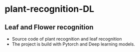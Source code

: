 # plant-recognition-DL

## Leaf and Flower recognition

- Source code of plant recognition and leaf recognition
- The project is build with Pytorch and Deep learning models.

